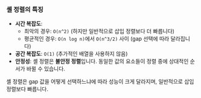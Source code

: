 ### 셸 정렬의 특징
- **시간 복잡도**:
	- 최악의 경우: `O(n^2)` (하지만 일반적으로 삽입 정렬보다 더 빠릅니다)
	- 평균적인 경우: `O(n log n)`에서 `O(n^3/2)` 사이 (gap 선택에 따라 달라집니다)
- **공간 복잡도**: `O(1)` (추가적인 배열을 사용하지 않음)
- **안정성**: 셸 정렬은 **불안정 정렬**입니다. 동일한 값의 요소들이 정렬 중에 상대적인 순서가 바뀔 수 있습니다.
  
셸 정렬은 gap 값을 어떻게 선택하느냐에 따라 성능이 크게 달라지며, 일반적으로 삽입 정렬보다 빠릅니다.